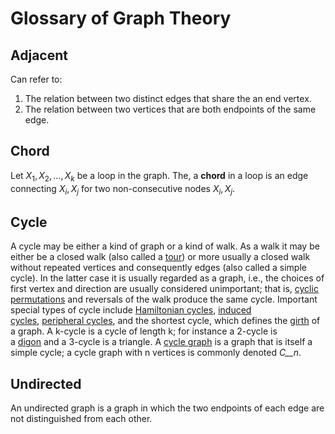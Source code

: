 # Glossary of Graph Theory
## Adjacent
Can refer to:
1. The relation between two distinct edges that share the an end vertex.
2. The relation between two vertices that are both endpoints of the same edge.

## Chord
Let $X_{1},X_{2},\ldots,X_{k}$ be a loop in the graph. The, a **chord** in a loop is an edge connecting $X_{i},X_{j}$ for two non-consecutive nodes $X_{i}, X_{j}$.

## Cycle
A cycle may be either a kind of graph or a kind of walk. As a walk it may be either be a closed walk (also called a [tour](https://en.wikipedia.org/wiki/Glossary_of_graph_theory#tour)) or more usually a closed walk without repeated vertices and consequently edges (also called a simple cycle). In the latter case it is usually regarded as a graph, i.e., the choices of first vertex and direction are usually considered unimportant; that is, [cyclic permutations](https://en.wikipedia.org/wiki/Cyclic_permutation "Cyclic permutation") and reversals of the walk produce the same cycle. Important special types of cycle include [Hamiltonian cycles](https://en.wikipedia.org/wiki/Hamiltonian_cycle "Hamiltonian cycle"), [induced cycles](https://en.wikipedia.org/wiki/Induced_cycle "Induced cycle"), [peripheral cycles](https://en.wikipedia.org/wiki/Peripheral_cycle "Peripheral cycle"), and the shortest cycle, which defines the [girth](https://en.wikipedia.org/wiki/Girth_(graph_theory) "Girth (graph theory)") of a graph. A k-cycle is a cycle of length k; for instance a 2-cycle is a [digon](https://en.wikipedia.org/wiki/Digon "Digon") and a 3-cycle is a triangle. A [cycle graph](https://en.wikipedia.org/wiki/Cycle_graph "Cycle graph") is a graph that is itself a simple cycle; a cycle graph with n vertices is commonly denoted _C__n_.

## Undirected
An undirected graph is a graph in which the two endpoints of each edge are not distinguished from each other.